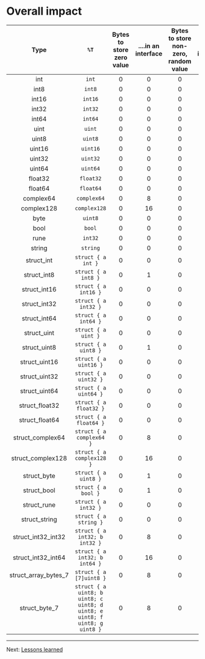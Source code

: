 # Overall impact



| Type | `%T` | Bytes to store zero value | ....in an interface | Bytes to store non-zero, random value | ...in an interface |
|:----:|:----:|:-------------------------:|:-------------------:|:-------------------------------------:|:------------------:|
| int | `int` | 0 | 0 | 0 | 8 |
| int8 | `int8` | 0 | 0 | 0 | 0 |
| int16 | `int16` | 0 | 0 | 0 | 2 |
| int32 | `int32` | 0 | 0 | 0 | 4 |
| int64 | `int64` | 0 | 0 | 0 | 8 |
| uint | `uint` | 0 | 0 | 0 | 8 |
| uint8 | `uint8` | 0 | 0 | 0 | 0 |
| uint16 | `uint16` | 0 | 0 | 0 | 2 |
| uint32 | `uint32` | 0 | 0 | 0 | 4 |
| uint64 | `uint64` | 0 | 0 | 0 | 8 |
| float32 | `float32` | 0 | 0 | 0 | 4 |
| float64 | `float64` | 0 | 0 | 0 | 8 |
| complex64 | `complex64` | 0 | 8 | 0 | 8 |
| complex128 | `complex128` | 0 | 16 | 0 | 16 |
| byte | `uint8` | 0 | 0 | 0 | 0 |
| bool | `bool` | 0 | 0 | 0 | 0 |
| rune | `int32` | 0 | 0 | 0 | 4 |
| string | `string` | 0 | 0 | 0 | 16 |
| struct_int | `struct { a int }` | 0 | 0 | 0 | 8 |
| struct_int8 | `struct { a int8 }` | 0 | 1 | 0 | 1 |
| struct_int16 | `struct { a int16 }` | 0 | 0 | 0 | 2 |
| struct_int32 | `struct { a int32 }` | 0 | 0 | 0 | 4 |
| struct_int64 | `struct { a int64 }` | 0 | 0 | 0 | 8 |
| struct_uint | `struct { a uint }` | 0 | 0 | 0 | 8 |
| struct_uint8 | `struct { a uint8 }` | 0 | 1 | 0 | 1 |
| struct_uint16 | `struct { a uint16 }` | 0 | 0 | 0 | 2 |
| struct_uint32 | `struct { a uint32 }` | 0 | 0 | 0 | 4 |
| struct_uint64 | `struct { a uint64 }` | 0 | 0 | 0 | 8 |
| struct_float32 | `struct { a float32 }` | 0 | 0 | 0 | 4 |
| struct_float64 | `struct { a float64 }` | 0 | 0 | 0 | 8 |
| struct_complex64 | `struct { a complex64 }` | 0 | 8 | 0 | 8 |
| struct_complex128 | `struct { a complex128 }` | 0 | 16 | 0 | 16 |
| struct_byte | `struct { a uint8 }` | 0 | 1 | 0 | 1 |
| struct_bool | `struct { a bool }` | 0 | 1 | 0 | 1 |
| struct_rune | `struct { a int32 }` | 0 | 0 | 0 | 4 |
| struct_string | `struct { a string }` | 0 | 0 | 0 | 16 |
| struct_int32_int32 | `struct { a int32; b int32 }` | 0 | 8 | 0 | 8 |
| struct_int32_int64 | `struct { a int32; b int64 }` | 0 | 16 | 0 | 16 |
| struct_array_bytes_7 | `struct { a [7]uint8 }` | 0 | 8 | 0 | 8 |
| struct_byte_7 | `struct { a uint8; b uint8; c uint8; d uint8; e uint8; f uint8; g uint8 }` | 0 | 8 | 0 | 8 |

---

Next: [Lessons learned](../05-lessons-learned/)
